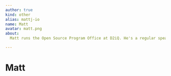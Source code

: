 ```yaml
---
author: true
kind: other
alias: mattj-io
name: Matt
avatar: matt.png
about:
  Matt runs the Open Source Program Office at D2iQ. He's a regular speaker at conferences and meetups all over the world, and has been building stuff with open source software for longer than he cares to remember. 

---
```


# Matt

<Author :author="$page.frontmatter" />
